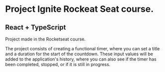 # Project Ignite Rockeat Seat course.
## React + TypeScript

Project made in the Rocketseat course.

The project consists of creating a functional timer, where you can set a title and a duration for the start of the countdown.
These input values will be added to the application's history, where you can also see if the timer has been completed, stopped, or if it is still in progress.

